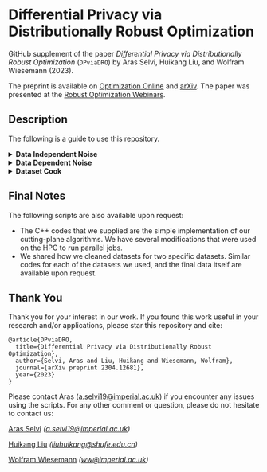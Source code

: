 # Differential Privacy via Distributionally Robust Optimization
GitHub supplement of the paper _Differential Privacy via Distributionally Robust Optimization_ (`DPviaDRO`) by Aras Selvi, Huikang Liu, and Wolfram Wiesemann (2023).

The preprint is available on [Optimization Online](https://optimization-online.org/2023/04/differential-privacy-via-distributionally-robust-optimization/) and [arXiv](https://arxiv.org/abs/2304.12681). The paper was presented at the [Robust Optimization Webinars](https://youtu.be/HIfNWrQ-NS4).


## Description
The following is a guide to use this repository.
<details>
  <summary> <b> Data Independent Noise </b> </summary>
  
  This folder includes the C++ codes for the data independent noise optimization.
</details>

<details>
<summary> <b> Data Dependent Noise </b> </summary>
  
  This folder includes the C++ codes for the data dependent noise optimization.

</details>

<details>
<summary> <b> Dataset Cook </b> </summary>
  
  This folder has two Python3 Jupyter Notebooks which shows how we cleaned datasets examples: one for naïve Bayes, and another one for proximal coordinate descent.

</details>

## Final Notes
The following scripts are also available upon request:
- The C++ codes that we supplied are the simple implementation of our cutting-plane algorithms. We have several modifications that were used on the HPC to run parallel jobs.
- We shared how we cleaned datasets for two specific datasets. Similar codes for each of the datasets we used, and the final data itself are available upon request.

## Thank You
Thank you for your interest in our work. If you found this work useful in your research and/or applications, please star this repository and cite:
```
@article{DPviaDRO,
  title={Differential Privacy via Distributionally Robust Optimization},
  author={Selvi, Aras and Liu, Huikang and Wiesemann, Wolfram},
  journal={arXiv preprint 2304.12681},
  year={2023}
}
```
Please contact Aras (a.selvi19@imperial.ac.uk) if you encounter any issues using the scripts. For any other comment or question, please do not hesitate to contact us:

[Aras Selvi](https://www.arasselvi.com/) _(a.selvi19@imperial.ac.uk)_

[Huikang Liu](https://huikang2019.github.io/) _(liuhuikang@shufe.edu.cn)_

[Wolfram Wiesemann](http://wp.doc.ic.ac.uk/wwiesema/) _(ww@imperial.ac.uk)_

